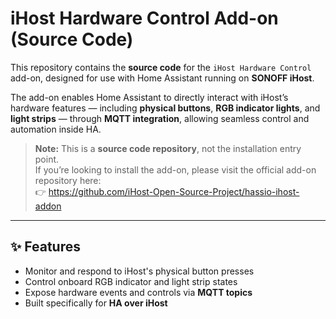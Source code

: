 # iHost Hardware Control Add-on (Source Code)

This repository contains the **source code** for the `iHost Hardware Control` add-on, designed for use with Home Assistant running on **SONOFF iHost**.

The add-on enables Home Assistant to directly interact with iHost’s hardware features — including **physical buttons**, **RGB indicator lights**, and **light strips** — through **MQTT integration**, allowing seamless control and automation inside HA.

> **Note:** This is a **source code repository**, not the installation entry point.  
> If you’re looking to install the add-on, please visit the official add-on repository here:  
> 👉 https://github.com/iHost-Open-Source-Project/hassio-ihost-addon

---

## ✨ Features

- Monitor and respond to iHost's physical button presses
- Control onboard RGB indicator and light strip states
- Expose hardware events and controls via **MQTT topics**
- Built specifically for **HA over iHost**
